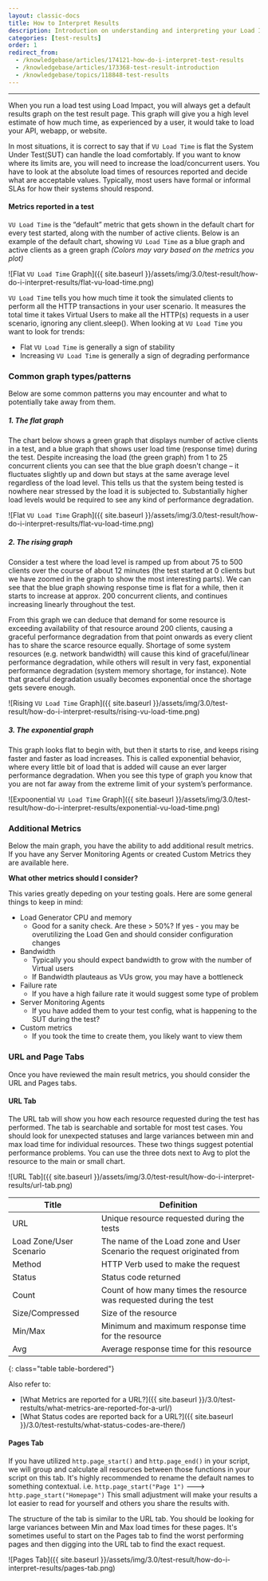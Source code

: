 ```yaml
---
layout: classic-docs
title: How to Interpret Results
description: Introduction on understanding and interpreting your Load Impact load and performance test results
categories: [test-results]
order: 1
redirect_from:
  - /knowledgebase/articles/174121-how-do-i-interpret-test-results
  - /knowledgebase/articles/173368-test-result-introduction
  - /knowledgebase/topics/118848-test-results
---
```


***

When you run a load test using Load Impact, you will always get a default results graph on the test result page. This graph will give you a high level estimate of how much time, as experienced by a user, it would take to load your API, webapp, or website.

In most situations, it is correct to say that if `VU Load Time` is flat the System Under Test(SUT) can handle the load comfortably. If you want to know where its limits are, you will need to increase the load/concurrent users. You have to look at the absolute load times of resources reported and decide what are acceptable values. Typically, most users have formal or informal SLAs for how their systems should respond.

#### Metrics reported in a test
`VU Load Time` is the “default” metric that gets shown in the default chart for every test started, along with the number of active clients. Below is an example of the default chart, showing `VU Load Time` as a blue graph and active clients as a green graph _(Colors may vary based on the metrics you plot)_

![Flat `VU Load Time` Graph]({{ site.baseurl }}/assets/img/3.0/test-result/how-do-i-interpret-results/flat-vu-load-time.png)

`VU Load Time` tells you how much time it took the simulated clients to perform all the HTTP transactions in your user scenario. It measures the total time it takes Virtual Users to make all the HTTP(s) requests in a user scenario, ignoring any client.sleep(). When looking at `VU Load Time` you want to look for trends:

- Flat `VU Load Time` is generally a sign of stability
- Increasing `VU Load Time` is generally a sign of degrading performance

###  Common graph types/patterns
Below are some common patterns you may encounter and what to potentially take away from them.

##### 1. The flat graph

The chart below shows a green graph that displays number of active clients in a test, and a blue graph that shows user load time (response time) during the test. Despite increasing the load (the green graph) from 1 to 25 concurrent clients you can see that the blue graph doesn't change – it fluctuates slightly up and down but stays at the same average level regardless of the load level. This tells us that the system being tested is nowhere near stressed by the load it is subjected to. Substantially higher load levels would be required to see any kind of performance degradation.

![Flat `VU Load Time` Graph]({{ site.baseurl }}/assets/img/3.0/test-result/how-do-i-interpret-results/flat-vu-load-time.png)

##### 2. The rising graph

Consider a test where the load level is ramped up from about 75 to 500 clients over the course of about 12 minutes (the test started at 0 clients but we have zoomed in the graph to show the most interesting parts). We can see that the blue graph showing response time is flat for a while, then it starts to increase at approx. 200 concurrent clients, and continues increasing linearly throughout the test.

From this graph we can deduce that demand for some resource is exceeding availability of that resource around 200 clients, causing a graceful performance degradation from that point onwards as every client has to share the scarce resource equally. Shortage of some system resources (e.g. network bandwidth) will cause this kind of graceful/linear performance degradation, while others will result in very fast, exponential performance degradation (system memory shortage, for instance). Note that graceful degradation usually becomes exponential once the shortage gets severe enough.

![Rising `VU Load Time` Graph]({{ site.baseurl }}/assets/img/3.0/test-result/how-do-i-interpret-results/rising-vu-load-time.png)

##### 3. The exponential graph

This graph looks flat to begin with, but then it starts to rise, and keeps rising faster and faster as load increases. This is called exponential behavior, where every little bit of load that is added will cause an ever larger performance degradation. When you see this type of graph you know that you are not far away from the extreme limit of your system’s performance.

![Expoonential `VU Load Time` Graph]({{ site.baseurl }}/assets/img/3.0/test-result/how-do-i-interpret-results/exponential-vu-load-time.png)

### Additional Metrics

Below the main graph, you have the ability to add additional result metrics.  If you have any Server Monitoring Agents or created Custom Metrics they are available here.

**What other metrics should I consider?**

This varies greatly depeding on your testing goals.  Here are some general things to keep in mind:

  - Load Generator CPU and memory
    - Good for a sanity check. Are these > 50%? If yes - you may be overutilizing the Load Gen and should consider configuration changes
  - Bandwidth
    - Typically you should expect bandwidth to grow with the number of Virtual users
    - If Bandwidth plauteaus as VUs grow, you may have a bottleneck
  - Failure rate
    - If you have a high failure rate it would suggest some type of problem
  - Server Monitoring Agents
    - If you have added them to your test config, what is happening to the SUT during the test?
  - Custom metrics
    - If you took the time to create them, you likely want to view them

### URL and Page Tabs

Once you have reviewed the main result metrics, you should consider the URL and Pages tabs.

#### URL Tab

The URL tab will show you how each resource requested during the test has performed. The tab is searchable and sortable for most test cases. You should look for unexpected statuses and large variances between min and max load time for individual resources. These two things suggest potential performance problems.  You can use the three dots next to Avg to plot the resource to the main or small chart.

![URL Tab]({{ site.baseurl }}/assets/img/3.0/test-result/how-do-i-interpret-results/url-tab.png)

Title| Definition
-|-
URL  |  Unique resource requested during the tests
Load Zone/User Scenario  | The name of the Load zone and User Scenario the request originated from
Method  | HTTP Verb used to make the request
Status  |  Status code returned
Count  | Count of how many times the resource was requested during the test
Size/Compressed  | Size of the resource
Min/Max  | Minimum and maximum response time for the resource
Avg  |  Average response time for this resource
{: class="table table-bordered"}

Also refer to:
- [What Metrics are reported for a URL?]({{ site.baseurl }}/3.0/test-restults/what-metrics-are-reported-for-a-url/)
- [What Status codes are reported back for a URL?]({{ site.baseurl }}/3.0/test-restults/what-status-codes-are-there/)

#### Pages Tab
If you have utilized `http.page_start()` and `http.page_end()` in your script, we will group and calculate all resources between those functions in your script on this tab.  It's highly recommended to rename the default names to something contextual.  i.e. `http.page_start("Page 1")` ---> `http.page_start("Homepage")`  This small adjustment will make your results a lot easier to read for yourself and others you share the results with.

The structure of the tab is similar to the URL tab.  You should be looking for large variances between Min and Max load times for these pages.  It's sometimes useful to start on the Pages tab to find the worst performing pages and then digging into the URL tab to find the exact request.

![Pages Tab]({{ site.baseurl }}/assets/img/3.0/test-result/how-do-i-interpret-results/pages-tab.png)
